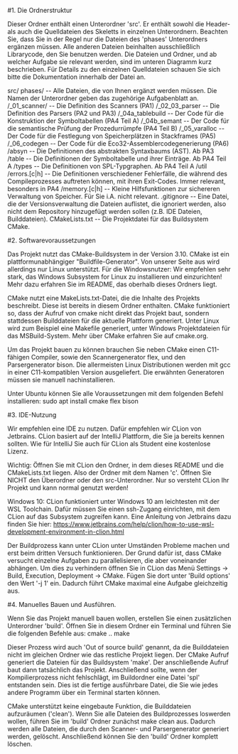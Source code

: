 #1. Die Ordnerstruktur

Dieser Ordner enthält einen Unterordner 'src'.
Er enthält sowohl die Header- als auch die Quelldateien des Skeletts in einzelnen Unterordnern.
Beachten Sie, dass Sie in der Regel nur die Dateien des 'phases' Unterordners ergänzen müssen.
Alle anderen Dateien beinhalten ausschließlich Librarycode, den Sie benutzen werden.
Die Dateien und Ordner, und ab welcher Aufgabe sie relevant werden, sind im unteren Diagramm kurz beschrieben.
Für Details zu den einzelnen Quelldateien schauen Sie sich bitte die Dokumentation innerhalb der Datei an.

src/
    phases/                 -- Alle Dateien, die von Ihnen ergänzt werden müssen. Die Namen der Unterordner geben das zugehörige Aufgabenblatt an.
        /_01_scanner/       -- Die Definition des Scanners (PA1)
        /_02_03_parser      -- Die Definition des Parsers (PA2 und PA3)
        /_04a_tablebuild    -- Der Code für die Konstruktion der Symboltabellen (PA4 Teil A)
        /_04b_semant        -- Der Code für die semantische Prüfung der Prozedurrümpfe (PA4 Teil B)
        /_05_varalloc       -- Der Code für die Festlegung von Speicherplätzen in Stackframes (PA5)
        /_06_codegen        -- Der Code für die Eco32-Assemblercodegenerierung (PA6)
    /absyn                  -- Die Definitionen des abstrakten Syntaxbaums (AST). Ab PA3
    /table                  -- Die Definitionen der Symboltabelle und ihrer Einträge. Ab PA4 Teil A
    /types                  -- Die Definitionen von SPL-Typgraphen. Ab PA4 Teil A
    /util                   
        /errors.[c|h]       -- Die Definitionen verschiedener Fehlerfälle, die während des Compileprozesses auftreten können, mit ihren Exit-Codes. Immer relevant, besonders in PA4
        /memory.[c|h]       -- Kleine Hilfsfunktionen zur sichereren Verwaltung von Speicher. Für Sie i.A. nicht relevant.
.gitignore      -- Eine Datei, die der Versionsverwaltung die Dateien auflistet, die ignoriert werden, also nicht dem Repository hinzugefügt werden sollen (z.B. IDE Dateien, Builddateien).
CMakeLists.txt  -- Die Projektdatei für das Buildsystem CMake. 


#2. Softwarevoraussetzungen

Das Projekt nutzt das CMake-Buildsystem in der Version 3.10. CMake ist ein plattformunabhängiger "Buildfile-Generator". Von unserer Seite aus wird allerdings nur Linux unterstützt.
Für die Windowsnutzer: Wir empfehlen sehr stark, das Windows Subsystem for Linux zu installieren und einzurichten! Mehr dazu erfahren Sie im README, das oberhalb dieses Ordners liegt.

CMake nutzt eine MakeLists.txt-Datei, die die Inhalte des Projekts beschreibt. Diese ist bereits in diesem Ordner enthalten.
CMake funktioniert so, dass der Aufruf von cmake nicht direkt das Projekt baut, sondern stattdessen Builddateien für die aktuelle Plattform generiert.
Unter Linux wird zum Beispiel eine Makefile generiert, unter Windows Projektdateien für das MSBuild-System.
Mehr über CMake erfahren Sie auf cmake.org.

Um das Projekt bauen zu können brauchen Sie neben CMake einen C11-fähigen Compiler, sowie den Scannergenerator flex, und den Parsergenerator bison.
Die allermeisten Linux Distributionen werden mit gcc in einer C11-kompatiblen Version ausgeliefert. Die erwähnten Generatoren müssen sie manuell nachinstallieren.

Unter Ubuntu können Sie alle Voraussetzungen mit dem folgenden Befehl installieren:
    sudo apt install cmake flex bison


#3. IDE-Nutzung

Wir empfehlen eine IDE zu nutzen. Dafür empfehlen wir CLion von Jetbrains. CLion basiert auf der IntelliJ Plattform, die Sie ja bereits kennen sollten.
Wie für IntelliJ Sie auch für CLion als Student eine kostenlose Lizenz.

Wichtig: Öffnen Sie mit CLion den Ordner, in dem dieses README und die CMakeLists.txt liegen. Also der Ordner mit dem Namen 'c'.
         Öffnen Sie NICHT den Überordner oder den src-Unterordner. Nur so versteht CLion Ihr Projekt und kann normal genutzt werden!

Windows 10: CLion funktioniert unter Windows 10 am leichtesten mit der WSL Toolchain. Dafür müssen Sie einen ssh-Zugang einrichten, mit dem CLion
            auf das Subsystem zugreifen kann. Eine Anleitung von Jetbrains dazu finden Sie hier: https://www.jetbrains.com/help/clion/how-to-use-wsl-development-environment-in-clion.html

Der Buildprozess kann unter CLion unter Umständen Probleme machen und erst beim dritten Versuch funktionieren. 
Der Grund dafür ist, dass CMake versucht einzelne Aufgaben zu parallelisieren, die aber voneinander abhängen.
Um dies zu verhindern öffnen Sie in CLion das Menü Settings -> Build, Execution, Deployment -> CMake.
Fügen Sie dort unter 'Build options' den Wert '-j 1' ein. Dadurch führt CMake maximal eine Aufgabe gleichzeitig aus.


#4. Manuelles Bauen und Ausführen.

Wenn Sie das Projekt manuell bauen wollen, erstellen Sie einen zusätzlichen Unterordner 'build'.
Öffnen Sie in diesem Ordner ein Terminal und führen Sie die folgenden Befehle aus:
    cmake ..
    make

Dieser Prozess wird auch 'Out of source build' genannt, da die Builddateien nicht im gleichen Ordner wie das restliche Projekt liegen.
Der CMake Aufruf generiert die Dateien für das Buildsystem 'make'. Der anschließende Aufruf baut dann tatsächlich das Projekt.
Anschließend sollte, wenn der Kompilierprozess nicht fehlschlägt, im Buildordner eine Datei 'spl' entstanden sein.
Dies ist die fertige ausführbare Datei, die Sie wie jedes andere Programm über ein Terminal starten können.

CMake unterstützt keine eingebaute Funktion, die Builddateien aufzuräumen ('clean').
Wenn Sie alle Dateien des Buildprozesses loswerden wollen, führen Sie im 'build' Ordner zunächst
    make clean
aus. Dadurch werden alle Dateien, die durch den Scanner- und Parsergenerator generiert werden, gelöscht. 
Anschließend können Sie den 'build' Ordner komplett löschen.
